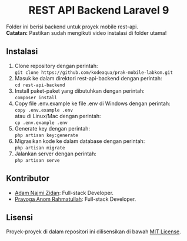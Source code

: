 # <div align="center">REST API Backend Laravel 9</div>

Folder ini berisi backend untuk proyek mobile rest-api.<br>
<b>Catatan:</b> Pastikan sudah mengikuti video instalasi di folder utama!

## Instalasi
1. Clone repository dengan perintah: <br> ```git clone https://github.com/kodeaqua/prak-mobile-labkom.git```
2. Masuk ke dalam direktori rest-api-backend dengan perintah: <br> ```cd rest-api-backend```
3. Install paket-paket yang dibutuhkan dengan perintah: <br> ```composer install```
4. Copy file .env.example ke file .env di Windows dengan perintah: <br> ```copy .env.example .env``` <br> atau di Linux/Mac dengan perintah: <br> ```cp .env.example .env```
5. Generate key dengan perintah: <br> ```php artisan key:generate```
6. Migrasikan kode ke dalam database dengan perintah: <br> ```php artisan migrate```
7. Jalankan server dengan perintah: <br> ```php artisan serve```

## Kontributor

- [Adam Najmi Zidan](https://github.com/kodeaqua): Full-stack Developer.
- [Prayoga Anom Rahmatullah](https://github.com/anra09): Full-stack Developer.

## Lisensi

Proyek-proyek di dalam repositori ini dilisensikan di bawah [MIT License](LICENSE).
